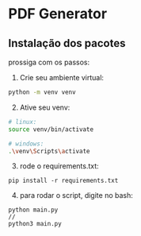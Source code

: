 # PDF Generator

## Instalação dos pacotes

prossiga com os passos:

1. Crie seu ambiente virtual:
```bash
python -m venv venv
```

2. Ative seu venv:
```bash
# linux:
source venv/bin/activate

# windows:
.\venv\Scripts\activate
```

3. rode o requirements.txt:
```
pip install -r requirements.txt
```

4. para rodar o script, digite no bash:
```
python main.py
//
python3 main.py
```

